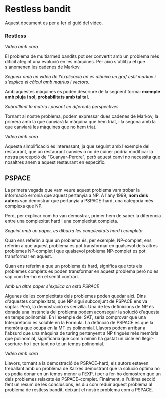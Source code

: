 # Restless bandit

Aquest document es per a fer el guió del video.

### Restless

*Video amb cara*

El problema de multiarmed bandits pot ser convertit amb un problema més
difícil afegint una evolució en les màquines. Per aixo s'utilitza el
que s'anomenen les cadenes de Markov.

*Segueix amb un video de l'explicació on es dibuixa un graf estil markov
i s'explica el càlcul amb matrius i vectors.*

Amb aquestes màquines es poden descriure de la següent forma: **exemple amb
pluja i sol, probabilitats amb tal tal.**

*Subratllant la matriu i posant en diferents perspectives*

Tornant al nostre problema, podem expressar dues cadenes de Markov, la
primera amb la que canviarà la màquina que hem triat, i la segona amb
la que canviarà les màquines que no hem triat.

*Video amb cara* 

Aquesta simplificació és interessant, ja que seguint amb l'exemple del
restaurant, que un restaurant canvies o no de cuiner podria modificar
la nostra percepció de "Guanyar-Perdre", però aquest canvi no necessita
que nosaltres anem a aquest restaurant en específic.

## PSPACE

La primera vegada que vam veure aquest problema vam trobar la informació
erronia que aquest pertanyia a NP. A l'any 1999, **nom dels autors** van
demostrar que pertanyia a PSPACE-hard, una categoria més complexa que NP.

Però, per explicar com ho van demostrar, primer hem de saber la diferencia
entre una complexitat hard i una complexitat completa. 

*Seguint amb un paper, es dibuixa les complexitats hard i completa*

Quan ens referim a que un problema és, per exemple, NP-complet, ens referim
a que aquest problema es pot transformar en qualsevol dels altres problemes
NP-complet i que qualsevol problema NP-complet es pot transformar en aquest.

Quan ens referim a que un problema és hard, significa que tots els problemes
complets es poden transformar en aquest problema però no es sap com fer-ho
en el sentit contrari.

*Amb un altre paper s'explica on està PSPACE*

Algunes de les complexitats dels problemes poden quedar així. Dins d'aquestes
complexitats, que NP sigui subconjunt de PSPACE ens va soptar. Però, la demostració
es senzilla. Una de les definicions de NP és donada una instància del problema
podem aconseguir la solució d'aquesta en temps polinomial. En l'exemple del SAT,
seria comprovar que una Interpretació és soluble en la Formula. La definició de
PSPACE és que la memòria que ocupa en la MT és polinomial. Llavors podem arribar
a l'absurd que una màquina de turing pertanyent a NP tingués més memòria que 
polinomial, significaria que com a mínim ha gastat un cicle en llegir-escriure-ho
i per tant no té un temps polinomial.

*Video amb cara*

Llavors, tornant a la demostració de PSPACE-hard, els autors estaven treballant
amb un problema de Xarxes demostrant que la solució òptima no es podia donar en
un temps menor a l'EXP, i per a fer-ho demostren que un dels problemes relaxats 
és PSPACE-complet. Finalment, a l'ultima secció fent un resum de les conclusions,
es diu com reduir aquest problema al problema de restless bandit, deixant el nostre
problema com a PSPACE.



